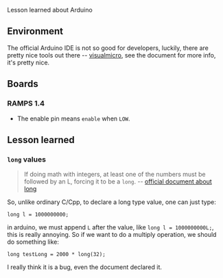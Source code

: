 Lesson learned about Arduino

## Environment

The official Arduino IDE is not so good for developers, luckily, there are pretty nice tools out there -- [visualmicro](http://www.visualmicro.com/), see the document for more info, it's pretty nice.

## Boards

### RAMPS 1.4

* The enable pin means `enable` when `LOW`.

## Lesson learned

### `long` values

>If doing math with integers, at least one of the numbers must be followed by an L, forcing it to be a `long`.
-- [official document about long](https://www.arduino.cc/en/Reference/Long)

So, unlike ordinary C/Cpp, to declare a long type value, one can just type:

`long l = 1000000000;`

in arduino, we must append `L` after the value, like `long l = 1000000000L;`, this is really annoying. So if we want to do a multiply operation, we should do something like:

`long testLong = 2000 * long(32);`

I really think it is a bug, even the document declared it. 